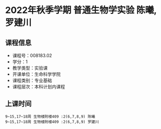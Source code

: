 # 2022年秋季学期 普通生物学实验 陈曦, 罗建川






## 课程信息

- 课程号：008183.02
- 学分：1
- 教学类型：实验课
- 开课单位：生命科学学院
- 课程类别：专业基础
- 课程层次：本科计划内课程

## 上课时间

```
9~15,17~18周 生物楼附楼409 :2(6,7,8,9) 陈曦
9~15,17~18周 生物楼附楼409 :2(6,7,8,9) 罗建川
```

